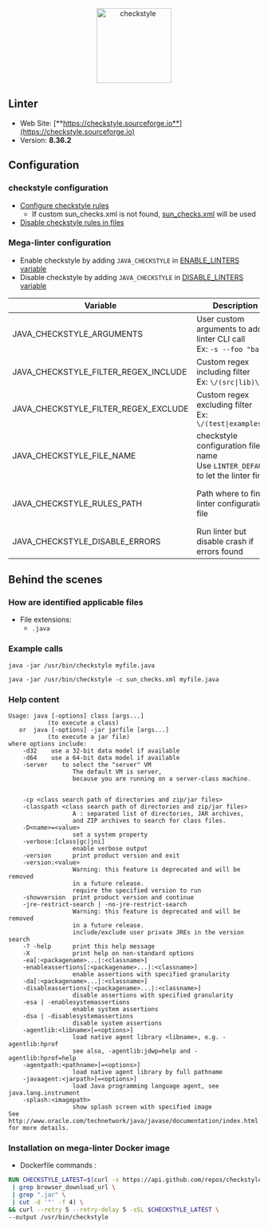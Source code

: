 <!-- markdownlint-disable MD033 MD041 -->
<!-- Generated by .automation/build.py, please do not update manually -->

<div align="center">
  <a href="https://checkstyle.sourceforge.io" target="blank" title="Visit linter Web Site">
    <img src="https://checkstyle.sourceforge.io/images/header-checkstyle-logo.png" alt="checkstyle" height="150px">
  </a>
</div>

## Linter

- Web Site: [**https://checkstyle.sourceforge.io**](https://checkstyle.sourceforge.io)
- Version: **8.36.2**

## Configuration

### checkstyle configuration

- [Configure checkstyle rules](https://checkstyle.sourceforge.io/config.html#Overview)
  - If custom sun_checks.xml is not found, [sun_checks.xml](https://github.com/nvuillam/mega-linter/tree/master/TEMPLATES/sun_checks.xml) will be used
- [Disable checkstyle rules in files](https://checkstyle.sourceforge.io/config_filters.html#SuppressionCommentFilter)

### Mega-linter configuration

- Enable checkstyle by adding `JAVA_CHECKSTYLE` in [ENABLE_LINTERS variable](https://github.com/nvuillam/mega-linter#activation-and-deactivation)
- Disable checkstyle by adding `JAVA_CHECKSTYLE` in [DISABLE_LINTERS variable](https://github.com/nvuillam/mega-linter#activation-and-deactivation)

| Variable | Description | Default value |
| ----------------- | -------------- | -------------- |
| JAVA_CHECKSTYLE_ARGUMENTS | User custom arguments to add in linter CLI call<br/>Ex: `-s --foo "bar"` |  |
| JAVA_CHECKSTYLE_FILTER_REGEX_INCLUDE | Custom regex including filter<br/>Ex: `\/(src\|lib)\/` | Include every file |
| JAVA_CHECKSTYLE_FILTER_REGEX_EXCLUDE | Custom regex excluding filter<br/>Ex: `\/(test\|examples)\/` | Exclude no file |
| JAVA_CHECKSTYLE_FILE_NAME | checkstyle configuration file name</br>Use `LINTER_DEFAULT` to let the linter find it | `sun_checks.xml` |
| JAVA_CHECKSTYLE_RULES_PATH | Path where to find linter configuration file | Workspace folder, then Mega-Linter default rules |
| JAVA_CHECKSTYLE_DISABLE_ERRORS | Run linter but disable crash if errors found | `false` |

## Behind the scenes

### How are identified applicable files

- File extensions:
  - `.java`


### Example calls

```shell
java -jar /usr/bin/checkstyle myfile.java
```

```shell
java -jar /usr/bin/checkstyle -c sun_checks.xml myfile.java
```


### Help content

```shell
Usage: java [-options] class [args...]
           (to execute a class)
   or  java [-options] -jar jarfile [args...]
           (to execute a jar file)
where options include:
    -d32    use a 32-bit data model if available
    -d64    use a 64-bit data model if available
    -server    to select the "server" VM
                  The default VM is server,
                  because you are running on a server-class machine.


    -cp <class search path of directories and zip/jar files>
    -classpath <class search path of directories and zip/jar files>
                  A : separated list of directories, JAR archives,
                  and ZIP archives to search for class files.
    -D<name>=<value>
                  set a system property
    -verbose:[class|gc|jni]
                  enable verbose output
    -version      print product version and exit
    -version:<value>
                  Warning: this feature is deprecated and will be removed
                  in a future release.
                  require the specified version to run
    -showversion  print product version and continue
    -jre-restrict-search | -no-jre-restrict-search
                  Warning: this feature is deprecated and will be removed
                  in a future release.
                  include/exclude user private JREs in the version search
    -? -help      print this help message
    -X            print help on non-standard options
    -ea[:<packagename>...|:<classname>]
    -enableassertions[:<packagename>...|:<classname>]
                  enable assertions with specified granularity
    -da[:<packagename>...|:<classname>]
    -disableassertions[:<packagename>...|:<classname>]
                  disable assertions with specified granularity
    -esa | -enablesystemassertions
                  enable system assertions
    -dsa | -disablesystemassertions
                  disable system assertions
    -agentlib:<libname>[=<options>]
                  load native agent library <libname>, e.g. -agentlib:hprof
                  see also, -agentlib:jdwp=help and -agentlib:hprof=help
    -agentpath:<pathname>[=<options>]
                  load native agent library by full pathname
    -javaagent:<jarpath>[=<options>]
                  load Java programming language agent, see java.lang.instrument
    -splash:<imagepath>
                  show splash screen with specified image
See http://www.oracle.com/technetwork/java/javase/documentation/index.html for more details.

```

### Installation on mega-linter Docker image

- Dockerfile commands :
```dockerfile
RUN CHECKSTYLE_LATEST=$(curl -s https://api.github.com/repos/checkstyle/checkstyle/releases/latest \
 | grep browser_download_url \
 | grep ".jar" \
 | cut -d '"' -f 4) \
&& curl --retry 5 --retry-delay 5 -sSL $CHECKSTYLE_LATEST \
--output /usr/bin/checkstyle

```


